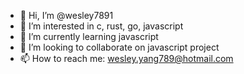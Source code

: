 - 👋 Hi, I’m @wesley7891
- 👀 I’m interested in c, rust, go, javascript
- 🌱 I’m currently learning javascript
- 💞️ I’m looking to collaborate on javascript project
- 📫 How to reach me: wesley.yang789@hotmail.com

<!---
wesley7891/wesley7891 is a ✨ special ✨ repository because its `README.md` (this file) appears on your GitHub profile.
You can click the Preview link to take a look at your changes.
--->
